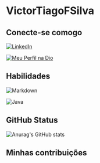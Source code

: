 # VictorTiagoFSilva

## Conecte-se comogo
[![LinkedIn](https://img.shields.io/badge/Linkedin-127?style=for-the-badge&logo=linkedin&logoColor=0E76A8)](https://www.linkedin.com/in/victor-tiago-francelino-silva-887324294/)

[![Meu Perfil na Dio](https://img.shields.io/badge/Perfil/Dio-506?style=for-the-badge&logo=Dio&logoColor=0E76A8)](https://www.dio.me/users/victortiagofs)

## Habilidades


![Markdown](https://img.shields.io/badge/Markdown-000?style=for-the-badge&logo=markdown)

![Java](https://img.shields.io/badge/Java-000?style=for-the-badge&logo=java)

## GitHub Status

![Anurag's GitHub stats](https://github-readme-stats.vercel.app/api?username=VictorTiagoFSilva&theme=dark&show_icons=true)

## Minhas contribuições

